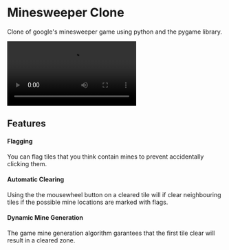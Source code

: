 # Minesweeper Clone

Clone of google's minesweeper game using python and the pygame library.

![](demo.mp4)

## Features

#### Flagging

You can flag tiles that you think contain mines to prevent accidentally clicking them.

#### Automatic Clearing

Using the the mousewheel button on a cleared tile will if clear neighbouring tiles if the possible mine locations are marked with flags.

#### Dynamic Mine Generation

The game mine generation algorithm garantees that the first tile clear will result in a cleared zone.
